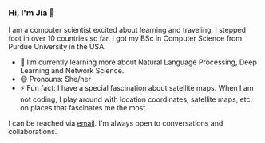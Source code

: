 ### Hi, I'm Jia 👋

I am a computer scientist excited about learning and traveling. I stepped foot in over 10 countries so far. I got my BSc in Computer Science from Purdue University in the USA. 

- 🌱 I’m currently learning more about Natural Language Processing, Deep Learning and Network Science. 
- 😄 Pronouns: She/her
- ⚡ Fun fact: I have a special fascination about satellite maps. When I am not coding, I play around with location coordinates, satellite maps, etc. on places that fascinates me the most. 

I can be reached via [email](jcheoh@purdue.edu). I'm always open to conversations and collaborations. 

